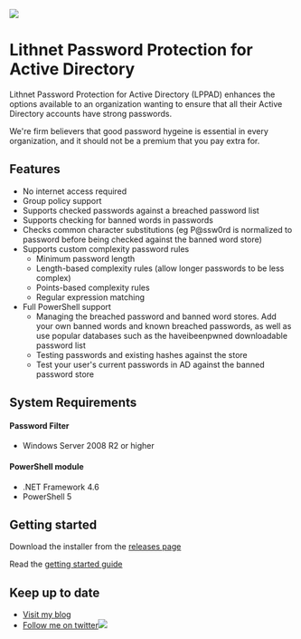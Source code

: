 ![](https://lithnet.github.io/images/logo-ex-small.png)
# Lithnet Password Protection for Active Directory
Lithnet Password Protection for Active Directory (LPPAD) enhances the options available to an organization wanting to ensure that all their Active Directory accounts have strong passwords.

We're firm believers that good password hygeine is essential in every organization, and it should not be a premium that you pay extra for.

## Features
* No internet access required
* Group policy support
* Supports checked passwords against a breached password list
* Supports checking for banned words in passwords
* Checks common character substitutions (eg P@ssw0rd is normalized to password before being checked against the banned word store)
* Supports custom complexity password rules
  * Minimum password length
  * Length-based complexity rules (allow longer passwords to be less complex)
  * Points-based complexity rules
  * Regular expression matching
* Full PowerShell support
  * Managing the breached password and banned word stores. Add your own banned words and known breached passwords, as well as use popular databases such as the haveibeenpwned downloadable password list
  * Testing passwords and existing hashes against the store
  * Test your user's current passwords in AD against the banned password store

## System Requirements
#### Password Filter
* Windows Server 2008 R2 or higher
#### PowerShell module
* .NET Framework 4.6
* PowerShell 5

## Getting started
Download the installer from the [releases page](https://github.com/lithnet/ad-password-protection/releases)

Read the [getting started guide](https://github.com/lithnet/ad-password-protection/wiki)

## Keep up to date
* [Visit my blog](http://blog.lithiumblue.com)
* [Follow me on twitter](https://twitter.com/RyanLNewington)![](http://twitter.com/favicon.ico)
